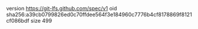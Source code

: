 version https://git-lfs.github.com/spec/v1
oid sha256:a39cb0799826ed0c70ffdee564f3e184960c7776b4cf8178869f8121cf086bdf
size 499
